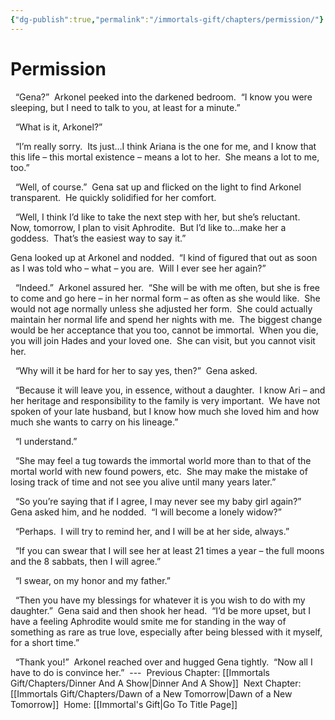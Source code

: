 ```yaml
---
{"dg-publish":true,"permalink":"/immortals-gift/chapters/permission/"}
---
```


# Permission

  “Gena?”  Arkonel peeked into the darkened bedroom.  “I know you were sleeping, but I need to talk to you, at least for a minute.”

  “What is it, Arkonel?”

  “I’m really sorry.  Its just…I think Ariana is the one for me, and I know that this life – this mortal existence – means a lot to her.  She means a lot to me, too.”

  “Well, of course.”  Gena sat up and flicked on the light to find Arkonel transparent.  He quickly solidified for her comfort.

  “Well, I think I’d like to take the next step with her, but she’s reluctant.  Now, tomorrow, I plan to visit Aphrodite.  But I’d like to…make her a goddess.  That’s the easiest way to say it.”

Gena looked up at Arkonel and nodded.  “I kind of figured that out as soon as I was told who – what – you are.  Will I ever see her again?”

  “Indeed.”  Arkonel assured her.  “She will be with me often, but she is free to come and go here – in her normal form – as often as she would like.  She would not age normally unless she adjusted her form.  She could actually maintain her normal life and spend her nights with me.  The biggest change would be her acceptance that you too, cannot be immortal.  When you die, you will join Hades and your loved one.  She can visit, but you cannot visit her.

  “Why will it be hard for her to say yes, then?”  Gena asked.

  “Because it will leave you, in essence, without a daughter.  I know Ari – and her heritage and responsibility to the family is very important.  We have not spoken of your late husband, but I know how much she loved him and how much she wants to carry on his lineage.”

  “I understand.”

  “She may feel a tug towards the immortal world more than to that of the mortal world with new found powers, etc.  She may make the mistake of losing track of time and not see you alive until many years later.”

  “So you’re saying that if I agree, I may never see my baby girl again?”  Gena asked him, and he nodded.  “I will become a lonely widow?”

  “Perhaps.  I will try to remind her, and I will be at her side, always.”

  “If you can swear that I will see her at least 21 times a year – the full moons and the 8 sabbats, then I will agree.”

  “I swear, on my honor and my father.”

  “Then you have my blessings for whatever it is you wish to do with my daughter.”  Gena said and then shook her head.  “I’d be more upset, but I have a feeling Aphrodite would smite me for standing in the way of something as rare as true love, especially after being blessed with it myself, for a short time.”

  “Thank you!”  Arkonel reached over and hugged Gena tightly.  “Now all I have to do is convince her.”
 ---
 Previous Chapter: [[Immortals Gift/Chapters/Dinner And A Show\|Dinner And A Show]]
 Next Chapter: [[Immortals Gift/Chapters/Dawn of a New Tomorrow\|Dawn of a New Tomorrow]]
 Home: [[Immortal's Gift\|Go To Title Page]]